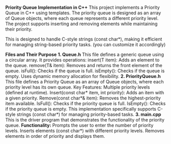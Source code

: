 **Priority Queue Implementation in C++**
This project implements a Priority Queue in C++ using templates. The priority queue is designed as an array of Queue objects, where each queue represents a different priority level. The project supports inserting and removing elements while maintaining their priority.

This is designed to handle C-style strings (const char*), making it efficient for managing string-based priority tasks. (you can customize it accordingly)

**Files and Their Purpose**
**1. Queue.h**
This file defines a generic queue using a circular array. It provides operations:
insert(T item): Adds an element to the queue.
remove(T& item): Removes and returns the front element of the queue.
isFull(): Checks if the queue is full.
isEmpty(): Checks if the queue is empty.
Uses dynamic memory allocation for flexibility.
**2. PriorityQueue.h**
This file defines a Priority Queue as an array of Queue objects, where each priority level has its own queue.
Key Features:
Multiple priority levels (defined at runtime).
Insert(const char* item, int priority): Adds an item with a given priority.
Remove(const char*& item): Removes the highest-priority item available.
IsFull(): Checks if the priority queue is full.
IsEmpty(): Checks if the priority queue is empty.
This implementation specifically supports C-style strings (const char*) for managing priority-based tasks.
**3. main.cpp**
This is the driver program that demonstrates the functionality of the priority queue.
**Functionality:**
Prompts the user to enter the number of priority levels.
Inserts elements (const char*) with different priority levels.
Removes elements in order of priority and displays them.
